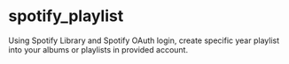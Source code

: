 # spotify_playlist
Using Spotify Library and Spotify OAuth login, create specific year playlist into your albums or playlists in provided account.
